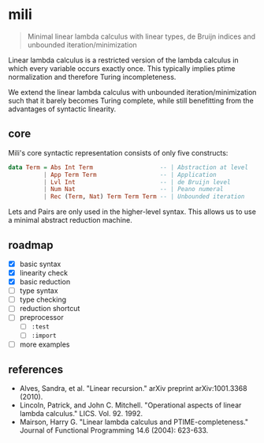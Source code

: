 # mili

> Minimal linear lambda calculus with linear types, de Bruijn indices
> and unbounded iteration/minimization

Linear lambda calculus is a restricted version of the lambda calculus in
which every variable occurs exactly once. This typically implies ptime
normalization and therefore Turing incompleteness.

We extend the linear lambda calculus with unbounded
iteration/minimization such that it barely becomes Turing complete,
while still benefitting from the advantages of syntactic linearity.

## core

Mili's core syntactic representation consists of only five constructs:

``` haskell
data Term = Abs Int Term                   -- | Abstraction at level
          | App Term Term                  -- | Application
          | Lvl Int                        -- | de Bruijn level
          | Num Nat                        -- | Peano numeral
          | Rec (Term, Nat) Term Term Term -- | Unbounded iteration
```

Lets and Pairs are only used in the higher-level syntax. This allows us
to use a minimal abstract reduction machine.

## roadmap

-   [x] basic syntax
-   [x] linearity check
-   [x] basic reduction
-   [ ] type syntax
-   [ ] type checking
-   [ ] reduction shortcut
-   [ ] preprocessor
    -   [ ] `:test`
    -   [ ] `:import`
-   [ ] more examples

## references

-   Alves, Sandra, et al. "Linear recursion." arXiv preprint
    arXiv:1001.3368 (2010).
-   Lincoln, Patrick, and John C. Mitchell. "Operational aspects of
    linear lambda calculus." LICS. Vol. 92. 1992.
-   Mairson, Harry G. "Linear lambda calculus and PTIME-completeness."
    Journal of Functional Programming 14.6 (2004): 623-633.
